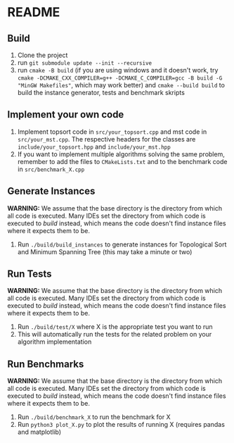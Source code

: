 # README

## Build
1) Clone the project
2) run ```git submodule update --init --recursive```
3) run ```cmake -B build``` (if you are using windows and it doesn't work, try ```cmake -DCMAKE_CXX_COMPILER=g++ -DCMAKE_C_COMPILER=gcc -B build -G "MinGW Makefiles"```, which may work better) and ```cmake --build build``` to build the instance generator, tests and benchmark skripts

## Implement your own code
1) Implement topsort code in ```src/your_topsort.cpp``` and mst code in ```src/your_mst.cpp```. The respective headers for the classes are ```include/your_topsort.hpp``` and ```include/your_mst.hpp```
2) If you want to implement multiple algorithms solving the same problem, remember to add the files to ```CMakeLists.txt``` and to the benchmark code in ```src/benchmark_X.cpp```

## Generate Instances
**WARNING:** We assume that the base directory is the directory from which all code is executed. Many IDEs set the directory from which code is executed to *build* instead, which means the code doesn't find instance files where it expects them to be.
1) Run ```./build/build_instances``` to generate instances for Topological Sort and Minimum Spanning Tree (this may take a minute or two)

## Run Tests
**WARNING:** We assume that the base directory is the directory from which all code is executed. Many IDEs set the directory from which code is executed to *build* instead, which means the code doesn't find instance files where it expects them to be.
1) Run ```./build/test/X``` where X is the appropriate test you want to run
2) This will automatically run the tests for the related problem on your algorithm implementation

## Run Benchmarks
**WARNING:** We assume that the base directory is the directory from which all code is executed. Many IDEs set the directory from which code is executed to *build* instead, which means the code doesn't find instance files where it expects them to be.
1) Run ```./build/benchmark_X``` to run the benchmark for X
2) Run ```python3 plot_X.py``` to plot the results of running X (requires pandas and matplotlib)

